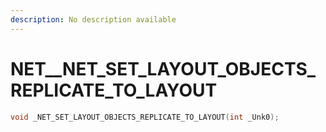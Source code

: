 ```yaml
---
description: No description available 
---
```


# NET\__NET_SET_LAYOUT_OBJECTS_REPLICATE_TO_LAYOUT

```cpp
void _NET_SET_LAYOUT_OBJECTS_REPLICATE_TO_LAYOUT(int _Unk0);
```